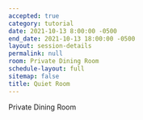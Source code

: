```yaml
---
accepted: true
category: tutorial
date: 2021-10-13 8:00:00 -0500
end_date: 2021-10-13 18:00:00 -0500
layout: session-details
permalink: null
room: Private Dining Room
schedule-layout: full
sitemap: false
title: Quiet Room
---
```


Private Dining Room
